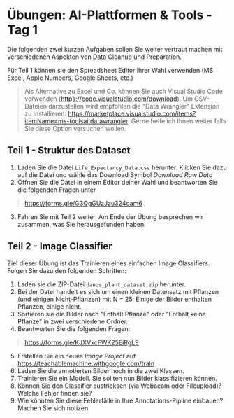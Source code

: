 # Übungen: AI-Plattformen & Tools - Tag 1

Die folgenden zwei kurzen Aufgaben sollen Sie weiter vertraut machen mit verschiedenen Aspekten von Data Cleanup und Preparation.

Für Teil 1 können sie den Spreadsheet Editor ihrer Wahl verwenden (MS Excel, Apple Numbers, Google Sheets, etc.)

> Als Alternative zu Excel und Co. können Sie auch Visual Studio Code verwenden (https://code.visualstudio.com/download). Um CSV-Dateien darzustellen wird empfohlen die "Data Wrangler" Extension zu installieren: https://marketplace.visualstudio.com/items?itemName=ms-toolsai.datawrangler. Gerne helfe ich Ihnen weiter falls Sie diese Option versuchen wollen.

## Teil 1 - Struktur des Dataset

1. Laden Sie die Datei ```Life_Expectancy_Data.csv``` herunter.
Klicken Sie dazu auf die Datei und wähle das Download Symbol *Download Raw Data*
2. Öffnen Sie die Datei in einem Editor deiner Wahl und beantworten Sie die folgenden Fragen unter

> https://forms.gle/G3QgGUzJzu324oam6

3. Fahren Sie mit Teil 2 weiter. Am Ende der Übung besprechen wir zusammen, was Sie herausgefunden haben.


## Teil 2 - Image Classifier

Ziel dieser Übung ist das Trainieren eines einfachen Image Classifiers.
Folgen Sie dazu den folgenden Schritten:

1. Laden sie die ZIP-Datei ```danos_plant_dataset.zip``` herunter.
2. Bei der Datei handelt es sich um einen kleinen Datensatz mit Pflanzen (und einigen Nicht-Pflanzen) mit N = 25. Einige der Bilder enthalten Pflanzen, einige nicht.
3. Sortieren sie die Bilder nach "Enthält Pflanze" oder "Enthält keine Pflanze" in zwei verschiedene Ordner.
4. Beantworten Sie die folgenden Fragen:

> https://forms.gle/KJXVxcFWK25EiRgL9

5. Erstellen Sie ein neues *Image Project* auf https://teachablemachine.withgoogle.com/train
6. Laden Sie die annotierten Bilder hoch in die zwei Klassen.
7. Trainieren Sie ein Modell. Sie sollten nun Bilder klassifizieren können.
8. Können Sie den Classifier austricksen (via Webacam oder Fileupload)? Welche Fehler finden sie?
9. Wie könnten Sie diese Fehlerfälle in Ihre Annotations-Pipline einbauen? Machen Sie sich notizen.



